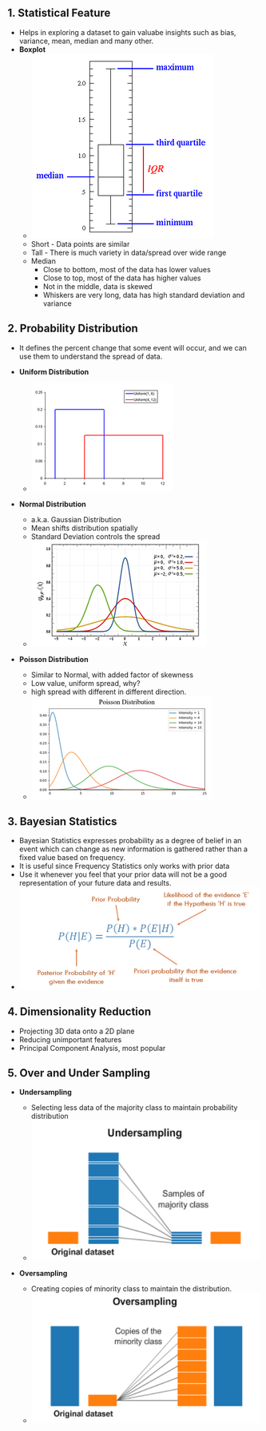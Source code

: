 ## 1. Statistical Feature
* Helps in exploring a dataset to gain valuabe insights such as bias, variance, mean, median and many other.
* **Boxplot**
	* ![Boxplot](Images/boxplot.gif)
	* Short - Data points are similar
	* Tall - There is much variety in data/spread over wide range
	* Median
		* Close to bottom, most of the data has lower values
		* Close to top, most of the data has higher values
		* Not in the middle, data is skewed
		* Whiskers are very long, data has high standard deviation and variance



## 2. Probability Distribution
* It defines the percent change that some event will occur, and we can use them to understand the spread of data.
* **Uniform Distribution**
	* ![Uniform](Images/uniform_distribution.png)
* **Normal Distribution**
	* a.k.a. Gaussian Distribution
	* Mean shifts distribution spatially
	* Standard Deviation controls the spread
	* ![Normal](Images/Normal_Distribution.png)

* **Poisson Distribution**
	* Similar to Normal, with added factor of skewness
	* Low value, uniform spread, why?
	* high spread with different in different direction.
	* ![Poisson](Images/Poisson_Distribution.png)

## 3. Bayesian Statistics
* Bayesian Statistics expresses probability as a degree of belief in an event which can change as new information is gathered rather than a fixed value based on frequency.
* It is useful since Frequency Statistics only works with prior data
* Use it whenever you feel that your prior data will not be a good representation of your future data and results.
* ![Bayes Theorem](Images/bayes.png)

## 4. Dimensionality Reduction
* Projecting 3D data onto a 2D plane
* Reducing unimportant features
* Principal Component Analysis, most popular


## 5. Over and Under Sampling
* **Undersampling**
	* Selecting less data of the majority class to maintain probability distribution
	* ![undersampling](Images/undersampling.png)

* **Oversampling**
	* Creating copies of minority class to maintain the distribution.
	* ![oversampling](Images/oversampling.png)
